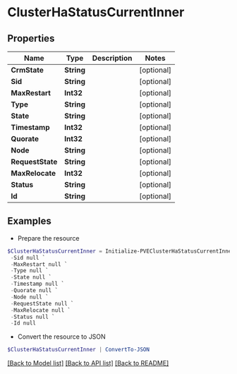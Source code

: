 # ClusterHaStatusCurrentInner
## Properties

Name | Type | Description | Notes
------------ | ------------- | ------------- | -------------
**CrmState** | **String** |  | [optional] 
**Sid** | **String** |  | [optional] 
**MaxRestart** | **Int32** |  | [optional] 
**Type** | **String** |  | [optional] 
**State** | **String** |  | [optional] 
**Timestamp** | **Int32** |  | [optional] 
**Quorate** | **Int32** |  | [optional] 
**Node** | **String** |  | [optional] 
**RequestState** | **String** |  | [optional] 
**MaxRelocate** | **Int32** |  | [optional] 
**Status** | **String** |  | [optional] 
**Id** | **String** |  | [optional] 

## Examples

- Prepare the resource
```powershell
$ClusterHaStatusCurrentInner = Initialize-PVEClusterHaStatusCurrentInner  -CrmState null `
 -Sid null `
 -MaxRestart null `
 -Type null `
 -State null `
 -Timestamp null `
 -Quorate null `
 -Node null `
 -RequestState null `
 -MaxRelocate null `
 -Status null `
 -Id null
```

- Convert the resource to JSON
```powershell
$ClusterHaStatusCurrentInner | ConvertTo-JSON
```

[[Back to Model list]](../README.md#documentation-for-models) [[Back to API list]](../README.md#documentation-for-api-endpoints) [[Back to README]](../README.md)


